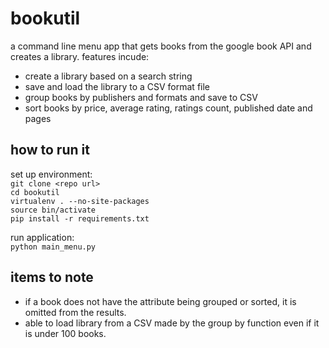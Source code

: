 bookutil
========
a command line menu app that gets books from the google book API and creates a library.
features incude:
- create a library based on a search string
- save and load the library to a CSV format file
- group books by publishers and formats and save to CSV
- sort books by price, average rating, ratings count, published date and pages


how to run it
-------------
set up environment:  
`git clone <repo url>`  
`cd bookutil`  
`virtualenv . --no-site-packages`  
`source bin/activate`  
`pip install -r requirements.txt`  

run application:  
`python main_menu.py`  


items to note
-------------
- if a book does not have the attribute being grouped or sorted, it is omitted from the results.
- able to load library from a CSV made by the group by function even if it is under 100 books.

